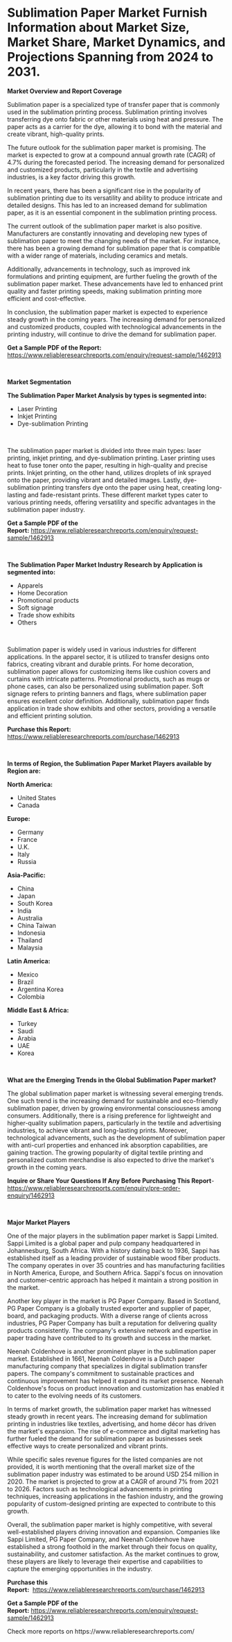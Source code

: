 <p><h1>Sublimation Paper Market Furnish Information about Market Size, Market Share, Market Dynamics, and Projections Spanning from 2024 to 2031.</h1></p><p><strong>Market Overview and Report Coverage</strong></p>
<p><p>Sublimation paper is a specialized type of transfer paper that is commonly used in the sublimation printing process. Sublimation printing involves transferring dye onto fabric or other materials using heat and pressure. The paper acts as a carrier for the dye, allowing it to bond with the material and create vibrant, high-quality prints.</p><p>The future outlook for the sublimation paper market is promising. The market is expected to grow at a compound annual growth rate (CAGR) of 4.7% during the forecasted period. The increasing demand for personalized and customized products, particularly in the textile and advertising industries, is a key factor driving this growth.</p><p>In recent years, there has been a significant rise in the popularity of sublimation printing due to its versatility and ability to produce intricate and detailed designs. This has led to an increased demand for sublimation paper, as it is an essential component in the sublimation printing process.</p><p>The current outlook of the sublimation paper market is also positive. Manufacturers are constantly innovating and developing new types of sublimation paper to meet the changing needs of the market. For instance, there has been a growing demand for sublimation paper that is compatible with a wider range of materials, including ceramics and metals.</p><p>Additionally, advancements in technology, such as improved ink formulations and printing equipment, are further fueling the growth of the sublimation paper market. These advancements have led to enhanced print quality and faster printing speeds, making sublimation printing more efficient and cost-effective.</p><p>In conclusion, the sublimation paper market is expected to experience steady growth in the coming years. The increasing demand for personalized and customized products, coupled with technological advancements in the printing industry, will continue to drive the demand for sublimation paper.</p></p>
<p><strong>Get a Sample PDF of the Report:</strong> <a href="https://www.reliableresearchreports.com/enquiry/request-sample/1462913">https://www.reliableresearchreports.com/enquiry/request-sample/1462913</a></p>
<p>&nbsp;</p>
<p><strong>Market Segmentation</strong></p>
<p><strong>The Sublimation Paper Market Analysis by types is segmented into:</strong></p>
<p><ul><li>Laser Printing</li><li>Inkjet Printing</li><li>Dye-sublimation Printing</li></ul></p>
<p>&nbsp;</p>
<p><p>The sublimation paper market is divided into three main types: laser printing, inkjet printing, and dye-sublimation printing. Laser printing uses heat to fuse toner onto the paper, resulting in high-quality and precise prints. Inkjet printing, on the other hand, utilizes droplets of ink sprayed onto the paper, providing vibrant and detailed images. Lastly, dye-sublimation printing transfers dye onto the paper using heat, creating long-lasting and fade-resistant prints. These different market types cater to various printing needs, offering versatility and specific advantages in the sublimation paper industry.</p></p>
<p><strong>Get a Sample PDF of the Report:</strong>&nbsp;<a href="https://www.reliableresearchreports.com/enquiry/request-sample/1462913">https://www.reliableresearchreports.com/enquiry/request-sample/1462913</a></p>
<p>&nbsp;</p>
<p><strong>The Sublimation Paper Market Industry Research by Application is segmented into:</strong></p>
<p><ul><li>Apparels</li><li>Home Decoration</li><li>Promotional products</li><li>Soft signage</li><li>Trade show exhibits</li><li>Others</li></ul></p>
<p>&nbsp;</p>
<p><p>Sublimation paper is widely used in various industries for different applications. In the apparel sector, it is utilized to transfer designs onto fabrics, creating vibrant and durable prints. For home decoration, sublimation paper allows for customizing items like cushion covers and curtains with intricate patterns. Promotional products, such as mugs or phone cases, can also be personalized using sublimation paper. Soft signage refers to printing banners and flags, where sublimation paper ensures excellent color definition. Additionally, sublimation paper finds application in trade show exhibits and other sectors, providing a versatile and efficient printing solution.</p></p>
<p><strong>Purchase this Report:</strong>&nbsp; <a href="https://www.reliableresearchreports.com/purchase/1462913">https://www.reliableresearchreports.com/purchase/1462913</a></p>
<p>&nbsp;</p>
<p><strong>In terms of Region, the Sublimation Paper Market Players available by Region are:</strong></p>
<p>
    <p> <strong> North America: </strong>
        <ul>
            <li>United States</li>
            <li>Canada</li>
        </ul>
        </p> 
    <p> <strong> Europe: </strong>
        <ul>
            <li>Germany</li>
            <li>France</li>
            <li>U.K.</li>
            <li>Italy</li>
            <li>Russia</li>
        </ul>
        </p> 
    <p> <strong> Asia-Pacific: </strong>
        <ul>
            <li>China</li>
            <li>Japan</li>
            <li>South Korea</li>
            <li>India</li>
            <li>Australia</li>
            <li>China Taiwan</li>
            <li>Indonesia</li>
            <li>Thailand</li>
            <li>Malaysia</li>
        </ul>
        </p> 
    <p> <strong> Latin America: </strong>
        <ul>
            <li>Mexico</li>
            <li>Brazil</li>
            <li>Argentina Korea</li>
            <li>Colombia</li>
        </ul>
        </p> 
    <p> <strong> Middle East & Africa: </strong>
        <ul>
            <li>Turkey</li>
            <li>Saudi</li>
            <li>Arabia</li>
            <li>UAE</li>
            <li>Korea</li>
        </ul>
    </p>
    </p>
<p>&nbsp;</p>
<p><strong>What are the Emerging Trends in the Global Sublimation Paper market?</strong></p>
<p><p>The global sublimation paper market is witnessing several emerging trends. One such trend is the increasing demand for sustainable and eco-friendly sublimation paper, driven by growing environmental consciousness among consumers. Additionally, there is a rising preference for lightweight and higher-quality sublimation papers, particularly in the textile and advertising industries, to achieve vibrant and long-lasting prints. Moreover, technological advancements, such as the development of sublimation paper with anti-curl properties and enhanced ink absorption capabilities, are gaining traction. The growing popularity of digital textile printing and personalized custom merchandise is also expected to drive the market's growth in the coming years.</p></p>
<p><strong>Inquire or Share Your Questions If Any Before Purchasing This Report</strong>- <a href="https://www.reliableresearchreports.com/enquiry/pre-order-enquiry/1462913">https://www.reliableresearchreports.com/enquiry/pre-order-enquiry/1462913</a></p>
<p>&nbsp;</p>
<p><strong>Major Market Players</strong></p>
<p><p>One of the major players in the sublimation paper market is Sappi Limited. Sappi Limited is a global paper and pulp company headquartered in Johannesburg, South Africa. With a history dating back to 1936, Sappi has established itself as a leading provider of sustainable wood fiber products. The company operates in over 35 countries and has manufacturing facilities in North America, Europe, and Southern Africa. Sappi's focus on innovation and customer-centric approach has helped it maintain a strong position in the market.</p><p>Another key player in the market is PG Paper Company. Based in Scotland, PG Paper Company is a globally trusted exporter and supplier of paper, board, and packaging products. With a diverse range of clients across industries, PG Paper Company has built a reputation for delivering quality products consistently. The company's extensive network and expertise in paper trading have contributed to its growth and success in the market.</p><p>Neenah Coldenhove is another prominent player in the sublimation paper market. Established in 1661, Neenah Coldenhove is a Dutch paper manufacturing company that specializes in digital sublimation transfer papers. The company's commitment to sustainable practices and continuous improvement has helped it expand its market presence. Neenah Coldenhove's focus on product innovation and customization has enabled it to cater to the evolving needs of its customers.</p><p>In terms of market growth, the sublimation paper market has witnessed steady growth in recent years. The increasing demand for sublimation printing in industries like textiles, advertising, and home décor has driven the market's expansion. The rise of e-commerce and digital marketing has further fueled the demand for sublimation paper as businesses seek effective ways to create personalized and vibrant prints.</p><p>While specific sales revenue figures for the listed companies are not provided, it is worth mentioning that the overall market size of the sublimation paper industry was estimated to be around USD 254 million in 2020. The market is projected to grow at a CAGR of around 7% from 2021 to 2026. Factors such as technological advancements in printing techniques, increasing applications in the fashion industry, and the growing popularity of custom-designed printing are expected to contribute to this growth.</p><p>Overall, the sublimation paper market is highly competitive, with several well-established players driving innovation and expansion. Companies like Sappi Limited, PG Paper Company, and Neenah Coldenhove have established a strong foothold in the market through their focus on quality, sustainability, and customer satisfaction. As the market continues to grow, these players are likely to leverage their expertise and capabilities to capture the emerging opportunities in the industry.</p></p>
<p><strong>Purchase this Report:</strong>&nbsp;&nbsp;<a href="https://www.reliableresearchreports.com/purchase/1462913">https://www.reliableresearchreports.com/purchase/1462913</a></p>
<p></p>
<p><strong>Get a Sample PDF of the Report:</strong>&nbsp;<a href="https://www.reliableresearchreports.com/enquiry/request-sample/1462913">https://www.reliableresearchreports.com/enquiry/request-sample/1462913</a></p>
<p>Check more reports on https://www.reliableresearchreports.com/</p>